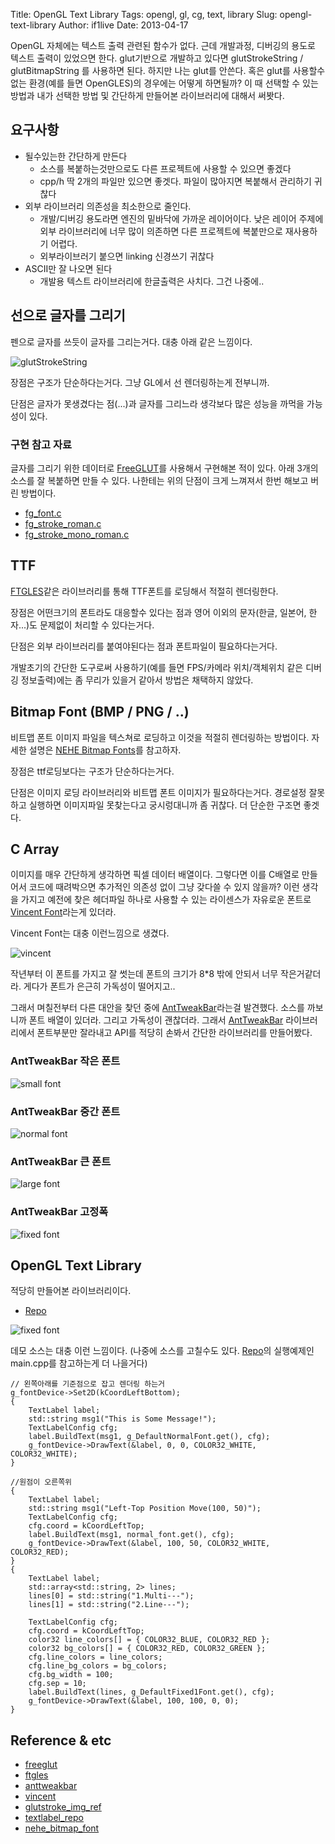 Title: OpenGL Text Library
Tags: opengl, gl, cg, text, library
Slug: opengl-text-library
Author: if1live
Date: 2013-04-17

OpenGL 자체에는 텍스트 출력 관련된 함수가 없다. 근데 개발과정, 디버깅의 용도로 텍스트 출력이 있었으면 한다.
glut기반으로 개발하고 있다면 glutStrokeString / glutBitmapString 를 사용하면 된다.
하지만 나는 glut를 안쓴다. 혹은 glut를 사용할수 없는 환경(예를 들면 OpenGLES)의 경우에는 어떻게 하면될까?
이 때 선택할 수 있는 방법과 내가 선택한 방법 및 간단하게 만들어본 라이브러리에 대해서 써봣다.

## 요구사항

* 될수있는한 간단하게 만든다
    * 소스를 복붙하는것만으로도 다른 프로젝트에 사용할 수 있으면 좋겠다
    * cpp/h 딱 2개의 파일만 있으면 좋겟다. 파일이 많아지면 복붙해서 관리하기 귀찮다
* 외부 라이브러리 의존성을 최소한으로 줄인다.
    * 개발/디버깅 용도라면 엔진의 밑바닥에 가까운 레이어이다. 낮은 레이어 주제에 외부 라이브러리에 너무 많이 의존하면 다른 프로젝트에 복붙만으로 재사용하기 어렵다.
	* 외부라이브러기 붙으면 linking 신경쓰기 귀찮다
* ASCII만 잘 나오면 된다
    * 개발용 텍스트 라이브러리에 한글출력은 사치다. 그건 나중에..

## 선으로 글자를 그리기

펜으로 글자를 쓰듯이 글자를 그리는거다. 대충 아래 같은 느낌이다.

![glutStrokeString]({attach}opengl-text-library/glutstroke.png)

장점은 구조가 단순하다는거다. 그냥 GL에서 선 렌더링하는게 전부니까.

단점은 글자가 못생겼다는 점(...)과 글자를 그리느라 생각보다 많은 성능을 까먹을 가능성이 있다.

### 구현 참고 자료
글자를 그리기 위한 데이터로 [FreeGLUT][freeglut]를 사용해서 구현해본 적이 있다.
아래 3개의 소스를 잘 복붙하면 만들 수 있다.
나한테는 위의 단점이 크게 느껴져서 한번 해보고 버린 방법이다.

* [fg_font.c][freeglut_func]
* [fg_stroke_roman.c][freeglut_stroke_roman]
* [fg_stroke_mono_roman.c][freeglut_stroke_mono_roman]

## TTF

[FTGLES][ftgles]같은 라이브러리를 통해 TTF폰트를 로딩해서 적절히 렌더링한다.

장점은 어떤크기의 폰트라도 대응할수 있다는 점과 영어 이외의 문자(한글, 일본어, 한자...)도 문제없이 처리할 수 있다는거다.

단점은 외부 라이브러리를 붙여야된다는 점과 폰트파일이 필요하다는거다.

개발초기의 간단한 도구로써 사용하기(예를 들면 FPS/카메라 위치/객체위치 같은 디버깅 정보출력)에는 좀 무리가 있을거 같아서 방법은 채택하지 않았다.

## Bitmap Font (BMP / PNG / ..)

비트맵 폰트 이미지 파일을 텍스쳐로 로딩하고 이것을 적절히 렌더링하는 방법이다. 자세한 설명은 [NEHE Bitmap Fonts][nehe_bitmap_font]를 참고하자.

장점은 ttf로딩보다는 구조가 단순하다는거다.

단점은 이미지 로딩 라이브러리와 비트맵 폰트 이미지가 필요하다는거다. 경로설정 잘못하고 실행하면 이미지파일 못찾는다고 궁시렁대니까 좀 귀찮다. 더 단순한 구조면 좋겟다.

## C Array

이미지를 매우 간단하게 생각하면 픽셀 데이터 배열이다.
그렇다면 이를 C배열로 만들어서 코드에 때려박으면 추가적인 의존성 없이 그냥 갖다쓸 수 있지 않을까?
이런 생각을 가지고 예전에 찾은 헤더파일 하나로 사용할 수 있는 라이센스가 자유로운 폰트로 [Vincent Font][vincent]라는게 있더라.

Vincent Font는 대충 이런느낌으로 생겼다.

![vincent]({attach}opengl-text-library/vincent.png)


작년부터 이 폰트를 가지고 잘 썻는데 폰트의 크기가 8*8 밖에 안되서 너무 작은거같더라.
게다가 폰트가 은근히 가독성이 떨어지고..

그래서 며칠전부터 다른 대안을 찾던 중에 [AntTweakBar][anttweakbar]라는걸 발견했다.
소스를 까보니까 폰트 배열이 있더라. 그리고 가독성이 괜찮더라.
그래서 [AntTweakBar][anttweakbar] 라이브러리에서 폰트부분만 잘라내고 API를 적당히 손봐서 간단한 라이브러리를 만들어봤다.

### AntTweakBar 작은 폰트

![small font]({attach}opengl-text-library/small.png)

### AntTweakBar 중간 폰트

![normal font]({attach}opengl-text-library/normal.png)

### AntTweakBar 큰 폰트

![large font]({attach}opengl-text-library/large.png)

### AntTweakBar 고정폭

![fixed font]({attach}opengl-text-library/fixed.png)

## OpenGL Text Library

적당히 만들어본 라이브러리이다.

* [Repo][textlabel_repo]


![fixed font]({attach}opengl-text-library/demo.png)

데모 소스는 대충 이런 느낌이다. (나중에 소스를 고칠수도 있다. [Repo][textlabel_repo]의 실행예제인 main.cpp를 참고하는게 더 나을거다)

```
// 왼쪽아래를 기준점으로 잡고 렌더링 하는거
g_fontDevice->Set2D(kCoordLeftBottom);
{
	TextLabel label;
	std::string msg1("This is Some Message!");
	TextLabelConfig cfg;
	label.BuildText(msg1, g_DefaultNormalFont.get(), cfg);
	g_fontDevice->DrawText(&label, 0, 0, COLOR32_WHITE, COLOR32_WHITE);
}

//원점이 오른쪽위
{
	TextLabel label;
	std::string msg1("Left-Top Position Move(100, 50)");
	TextLabelConfig cfg;
	cfg.coord = kCoordLeftTop;
	label.BuildText(msg1, normal_font.get(), cfg);
	g_fontDevice->DrawText(&label, 100, 50, COLOR32_WHITE, COLOR32_RED);
}
{
	TextLabel label;
	std::array<std::string, 2> lines;
	lines[0] = std::string("1.Multi---");
	lines[1] = std::string("2.Line---");

	TextLabelConfig cfg;
	cfg.coord = kCoordLeftTop;
	color32 line_colors[] = { COLOR32_BLUE, COLOR32_RED };
	color32 bg_colors[] = { COLOR32_RED, COLOR32_GREEN };
	cfg.line_colors = line_colors;
	cfg.line_bg_colors = bg_colors;
	cfg.bg_width = 100;
	cfg.sep = 10;
	label.BuildText(lines, g_DefaultFixed1Font.get(), cfg);
	g_fontDevice->DrawText(&label, 100, 100, 0, 0);
}
```

## Reference & etc
* [freeglut][freeglut]
* [ftgles][ftgles]
* [anttweakbar][anttweakbar]
* [vincent][vincent]
* [glutstroke_img_ref][glutstroke_img_ref]
* [textlabel_repo][textlabel_repo]
* [nehe_bitmap_font][nehe_bitmap_font]

[freeglut]: http://freeglut.sourceforge.net/
[freeglut_func]: http://freeglut.svn.sourceforge.net/viewvc/freeglut/trunk/freeglut/freeglut/src/fg_font.c?revision=1615&view=markup
[freeglut_stroke_mono_roman]: http://freeglut.svn.sourceforge.net/viewvc/freeglut/trunk/freeglut/freeglut/src/fg_stroke_mono_roman.c?revision=1615&view=markup
[freeglut_stroke_roman]: http://freeglut.svn.sourceforge.net/viewvc/freeglut/trunk/freeglut/freeglut/src/fg_stroke_roman.c?revision=1615&view=markup
[ftgles]: https://github.com/cdave1/ftgles
[anttweakbar]: http://anttweakbar.sourceforge.net/doc/
[vincent]: http://forum.osdev.org/viewtopic.php?f=2&t=22033
[glutstroke_img_ref]: http://sol.cs.hm.edu/rs/jogl-primer/slide0006.html
[textlabel_repo]: https://github.com/if1live/libsora.so-src/tree/master/text_label
[nehe_bitmap_font]: http://nehe.gamedev.net/tutorial/bitmap_fonts/17002/
